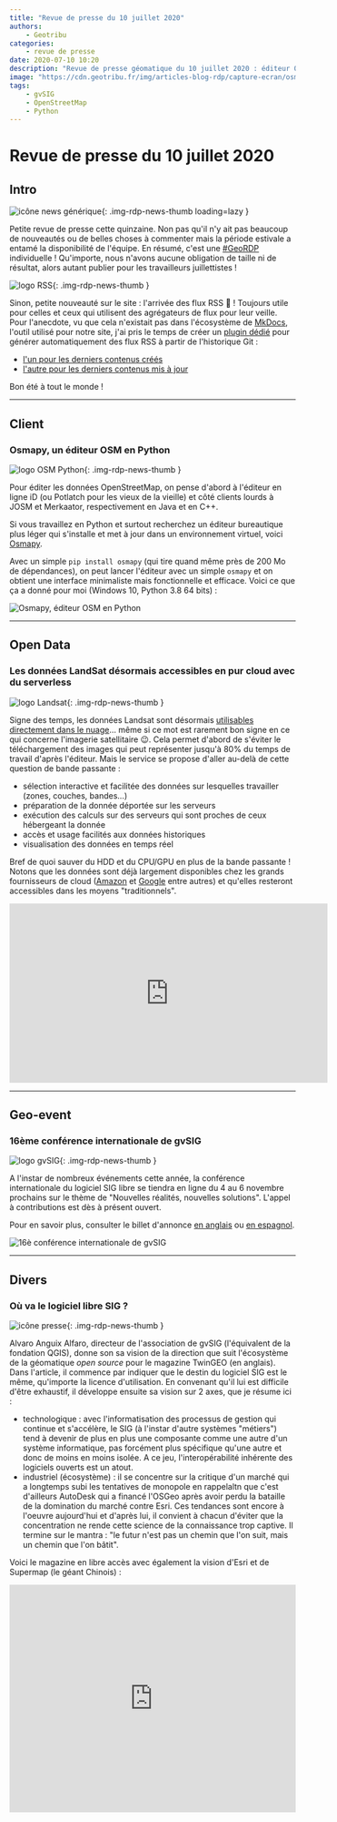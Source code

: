 ```yaml
---
title: "Revue de presse du 10 juillet 2020"
authors:
    - Geotribu
categories:
    - revue de presse
date: 2020-07-10 10:20
description: "Revue de presse géomatique du 10 juillet 2020 : éditeur OSM en Python, flux RSS Geotribu, Landsat dans le cloud, vision sur le futur du SIG open source, 16è conférence gvSIG"
image: "https://cdn.geotribu.fr/img/articles-blog-rdp/capture-ecran/osmapy.png"
tags:
    - gvSIG
    - OpenStreetMap
    - Python
---
```


# Revue de presse du 10 juillet 2020

## Intro

![icône news générique](https://cdn.geotribu.fr/images/internal/icons-rdp-news/news.png "News"){: .img-rdp-news-thumb loading=lazy }

Petite revue de presse cette quinzaine. Non pas qu'il n'y ait pas beaucoup de nouveautés ou de belles choses à commenter mais la période estivale a entamé la disponibilité de l'équipe. En résumé, c'est une [#GeoRDP](https://twitter.com/search?q=%23GeoRDP&src=typed_query&f=live) individuelle ! Qu'importe, nous n'avons aucune obligation de taille ni de résultat, alors autant publier pour les travailleurs juillettistes !

![logo RSS](https://cdn.geotribu.fr/img/logos-icones/rss.png){: .img-rdp-news-thumb }

Sinon, petite nouveauté sur le site : l'arrivée des flux RSS :tada: ! Toujours utile pour celles et ceux qui utilisent des agrégateurs de flux pour leur veille. Pour l'anecdote, vu que cela n'existait pas dans l'écosystème de [MkDocs](https://www.mkdocs.org/), l'outil utilisé pour notre site, j'ai pris le temps de créer un [plugin dédié](https://guts.github.io/mkdocs-rss-plugin/) pour générer automatiquement des flux RSS à partir de l'historique Git :

- [l'un pour les derniers contenus créés](/feed_rss_created.xml)
- [l'autre pour les derniers contenus mis à jour](/feed_rss_updated.xml)

Bon été à tout le monde !

----

## Client

### Osmapy, un éditeur OSM en Python

![logo OSM Python](https://cdn.geotribu.fr/img/logos-icones/OpenStreetMap/osm_python.png){: .img-rdp-news-thumb }

Pour éditer les données OpenStreetMap, on pense d'abord à l'éditeur en ligne iD (ou Potlatch pour les vieux de la vieille) et côté clients lourds à JOSM et Merkaator, respectivement en Java et en C++.

Si vous travaillez en Python et surtout recherchez un éditeur bureautique plus léger qui s'installe et met à jour dans un environnement virtuel, voici [Osmapy](https://github.com/PhilippRigoll/osmapy).

Avec un simple `pip install osmapy` (qui tire quand même près de 200 Mo de dépendances), on peut lancer l'éditeur avec un simple `osmapy` et on obtient une interface minimaliste mais fonctionnelle et efficace. Voici ce que ça a donné pour moi (Windows 10, Python 3.8 64 bits) :

![Osmapy, éditeur OSM en Python](https://cdn.geotribu.fr/img/articles-blog-rdp/capture-ecran/osmapy.png "Capture d'Osmapy l'éditeur bureautique OSM en Python")

----

## Open Data

### Les données LandSat désormais accessibles en pur cloud avec du serverless

![logo Landsat](https://cdn.geotribu.fr/img/logos-icones/landsat.jpg){: .img-rdp-news-thumb }

Signe des temps, les données Landsat sont désormais [utilisables directement dans le nuage](https://www.usgs.gov/news/landsat-data-moving-public-cloud-early-2020)... même si ce mot est rarement bon signe en ce qui concerne l'imagerie satellitaire :wink:. Cela permet d'abord de s'éviter le téléchargement des images qui peut représenter jusqu'à 80% du temps de travail d'après l'éditeur. Mais le service se propose d'aller au-delà de cette question de bande passante :

- sélection interactive et facilitée des données sur lesquelles travailler (zones, couches, bandes...)
- préparation de la donnée déportée sur les serveurs
- exécution des calculs sur des serveurs qui sont proches de ceux hébergeant la donnée
- accès et usage facilités aux données historiques
- visualisation des données en temps réel

Bref de quoi sauver du HDD et du CPU/GPU en plus de la bande passante ! Notons que les données sont déjà largement disponibles chez les grands fournisseurs de cloud ([Amazon](https://registry.opendata.aws/landsat-8/) et [Google](https://cloud.google.com/storage/docs/public-datasets/landsat?hl=fr) entre autres) et qu'elles resteront accessibles dans les moyens "traditionnels".

<iframe width="560" height="315" src="https://www.youtube-nocookie.com/embed/SmG_2t-J_1o" frameborder="0" allow="accelerometer; autoplay; encrypted-media; gyroscope; picture-in-picture" allowfullscreen></iframe>

----

## Geo-event

### 16ème conférence internationale de gvSIG

![logo gvSIG](https://cdn.geotribu.fr/img/logos-icones/logiciels_librairies/gvsig.png){: .img-rdp-news-thumb }

A l'instar de nombreux événements cette année, la conférence internationale du logiciel SIG libre se tiendra en ligne du 4 au 6 novembre prochains sur le thème de "Nouvelles réalités, nouvelles solutions". L'appel à contributions est dès à présent ouvert.

Pour en savoir plus, consulter le billet d'annonce [en anglais](https://blog.gvsig.org/2020/06/30/16th-international-gvsig-conference-online-event-communication-proposals-submission/) ou [en espagnol](https://blog.gvsig.org/2020/06/30/16as-jornadas-internacionales-gvsig-evento-online-presentacion-de-comunicaciones/).

![16è conférence internationale de gvSIG](https://cdn.geotribu.fr/img/external/salons_conferences/gvsig_conference_16_2020.png)

----

## Divers

### Où va le logiciel libre SIG ?

![icône presse](https://cdn.geotribu.fr/img/internal/icons-rdp-news/journalisme.png){: .img-rdp-news-thumb }

Alvaro Anguix Alfaro, directeur de l'association de gvSIG (l'équivalent de la fondation QGIS), donne son sa vision de la direction que suit l'écosystème de la géomatique *open source* pour le magazine TwinGEO (en anglais). Dans l'article, il commence par indiquer que le destin du logiciel SIG est le même, qu'importe la licence d'utilisation. En convenant qu'il lui est difficile d'être exhaustif, il développe ensuite sa vision sur 2 axes, que je résume ici :

- technologique : avec l'informatisation des processus de gestion qui continue et s'accélère, le SIG (à l'instar d'autre systèmes "métiers") tend à devenir de plus en plus une composante comme une autre d'un système informatique, pas forcément plus spécifique qu'une autre et donc de moins en moins isolée. A ce jeu, l'interopérabilité inhérente des logiciels ouverts est un atout.
- industriel (écosystème) : il se concentre sur la critique d'un marché qui a longtemps subi les tentatives de monopole en rappelaltn que c'est d'ailleurs AutoDesk qui a financé l'OSGeo après avoir perdu la bataille de la domination du marché contre Esri. Ces tendances sont encore à l'oeuvre aujourd'hui et d'après lui, il convient à chacun d'éviter que la concentration ne rende cette science de la connaissance trop captive. Il termine sur le mantra : "le futur n'est pas un chemin que l'on suit, mais un chemin que l'on bâtit".

Voici le magazine en libre accès avec également la vision d'Esri et de Supermap (le géant Chinois) :

<iframe src="https://e.issuu.com/embed.html?identifier=z8l6ehzcd6bp&amp;embedType=script&amp;u=geofumadas&amp;d=twingeo_magazine_4th_edition&amp;p=1" style="border:none;width:100%;" title="issuu.com" allowfullscreen="" webkitallowfullscreen="" mozallowfullscreen="" msallowfullscree="" height=400px></iframe>
